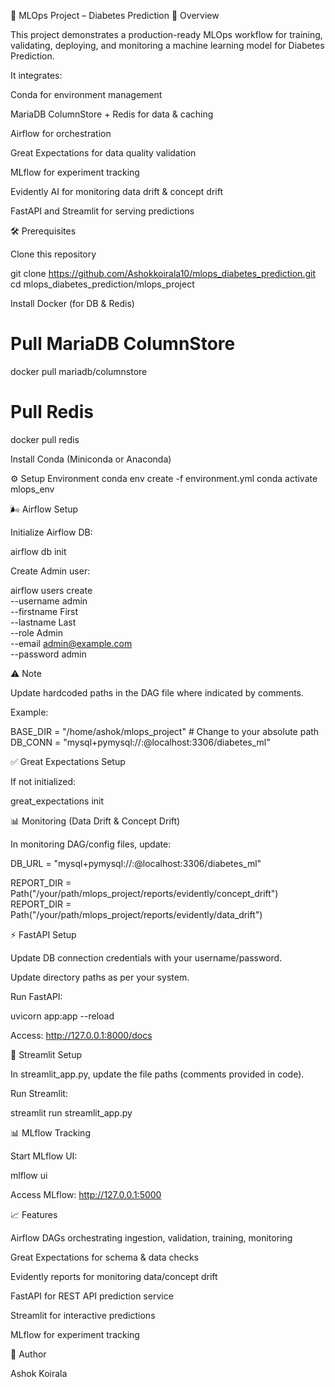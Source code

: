 🚀 MLOps Project – Diabetes Prediction
📌 Overview

This project demonstrates a production-ready MLOps workflow for training, validating, deploying, and monitoring a machine learning model for Diabetes Prediction.

It integrates:

Conda for environment management

MariaDB ColumnStore + Redis for data & caching

Airflow for orchestration

Great Expectations for data quality validation

MLflow for experiment tracking

Evidently AI for monitoring data drift & concept drift

FastAPI and Streamlit for serving predictions

🛠️ Prerequisites

Clone this repository

git clone https://github.com/Ashokkoirala10/mlops_diabetes_prediction.git
cd mlops_diabetes_prediction/mlops_project


Install Docker (for DB & Redis)

# Pull MariaDB ColumnStore
docker pull mariadb/columnstore

# Pull Redis
docker pull redis


Install Conda (Miniconda or Anaconda)

⚙️ Setup Environment
conda env create -f environment.yml
conda activate mlops_env

🌬️ Airflow Setup

Initialize Airflow DB:

airflow db init


Create Admin user:

airflow users create \
  --username admin \
  --firstname First \
  --lastname Last \
  --role Admin \
  --email admin@example.com \
  --password admin

⚠️ Note

Update hardcoded paths in the DAG file where indicated by comments.

Example:

BASE_DIR = "/home/ashok/mlops_project"  # Change to your absolute path
DB_CONN = "mysql+pymysql://<username>:<password>@localhost:3306/diabetes_ml"

✅ Great Expectations Setup

If not initialized:

great_expectations init

📊 Monitoring (Data Drift & Concept Drift)

In monitoring DAG/config files, update:

DB_URL = "mysql+pymysql://<username>:<password>@localhost:3306/diabetes_ml"

REPORT_DIR = Path("/your/path/mlops_project/reports/evidently/concept_drift")
REPORT_DIR = Path("/your/path/mlops_project/reports/evidently/data_drift")

⚡ FastAPI Setup

Update DB connection credentials with your username/password.

Update directory paths as per your system.

Run FastAPI:

uvicorn app:app --reload


Access: http://127.0.0.1:8000/docs

🎨 Streamlit Setup

In streamlit_app.py, update the file paths (comments provided in code).

Run Streamlit:

streamlit run streamlit_app.py

📊 MLflow Tracking

Start MLflow UI:

mlflow ui


Access MLflow: http://127.0.0.1:5000

📈 Features

Airflow DAGs orchestrating ingestion, validation, training, monitoring

Great Expectations for schema & data checks

Evidently reports for monitoring data/concept drift

FastAPI for REST API prediction service

Streamlit for interactive predictions

MLflow for experiment tracking

👤 Author

Ashok Koirala